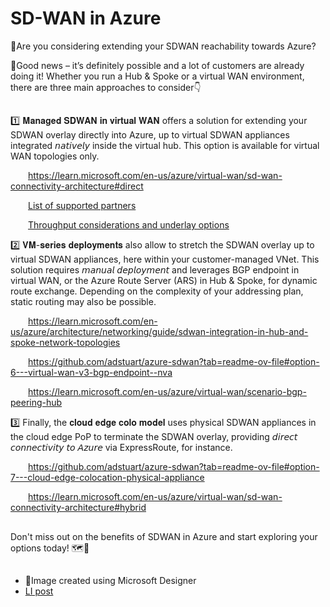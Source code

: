 # SD-WAN in Azure

🤔Are you considering extending your SDWAN reachability towards Azure? 
 
🎉Good news – it’s definitely possible and a lot of customers are already doing it! Whether you run a Hub & Spoke or a virtual WAN environment, there are three main approaches to consider👇 

##

1️⃣ 𝐌𝐚𝐧𝐚𝐠𝐞𝐝 𝐒𝐃𝐖𝐀𝐍 𝐢𝐧 𝐯𝐢𝐫𝐭𝐮𝐚𝐥 𝐖𝐀𝐍 offers a solution for extending your SDWAN overlay directly into Azure, up to virtual SDWAN appliances integrated 𝘯𝘢𝘵𝘪𝘷𝘦𝘭𝘺 inside the virtual hub. This option is available for virtual WAN topologies only. 

&emsp;&emsp;https://learn.microsoft.com/en-us/azure/virtual-wan/sd-wan-connectivity-architecture#direct

&emsp;&emsp;[List of supported partners](https://learn.microsoft.com/en-us/azure/virtual-wan/virtual-wan-locations-partners#partners-with-integrated-virtual-hub-offerings)

&emsp;&emsp;[Throughput considerations and underlay options](https://techcommunity.microsoft.com/t5/azure-networking-blog/managed-sd-wan-in-vwan-throughput-considerations-and-underlay/ba-p/4097864)

2️⃣ 𝐕𝐌-𝐬𝐞𝐫𝐢𝐞𝐬 𝐝𝐞𝐩𝐥𝐨𝐲𝐦𝐞𝐧𝐭𝐬 also allow to stretch the SDWAN overlay up to virtual SDWAN appliances, here within your customer-managed VNet. This solution requires 𝘮𝘢𝘯𝘶𝘢𝘭 𝘥𝘦𝘱𝘭𝘰𝘺𝘮𝘦𝘯𝘵 and leverages BGP endpoint in virtual WAN, or the Azure Route Server (ARS) in Hub & Spoke, for dynamic route exchange. Depending on the complexity of your addressing plan, static routing may also be possible.

&emsp;&emsp;https://learn.microsoft.com/en-us/azure/architecture/networking/guide/sdwan-integration-in-hub-and-spoke-network-topologies

&emsp;&emsp;https://github.com/adstuart/azure-sdwan?tab=readme-ov-file#option-6---virtual-wan-v3-bgp-endpoint--nva

&emsp;&emsp;https://learn.microsoft.com/en-us/azure/virtual-wan/scenario-bgp-peering-hub

 
3️⃣ Finally, the 𝐜𝐥𝐨𝐮𝐝 𝐞𝐝𝐠𝐞 𝐜𝐨𝐥𝐨 𝐦𝐨𝐝𝐞𝐥 uses physical SDWAN appliances in the cloud edge PoP to terminate the SDWAN overlay, providing 𝘥𝘪𝘳𝘦𝘤𝘵 𝘤𝘰𝘯𝘯𝘦𝘤𝘵𝘪𝘷𝘪𝘵𝘺 𝘵𝘰 𝘈𝘻𝘶𝘳𝘦 via ExpressRoute, for instance.

&emsp;&emsp;https://github.com/adstuart/azure-sdwan?tab=readme-ov-file#option-7---cloud-edge-colocation-physical-appliance

&emsp;&emsp;https://learn.microsoft.com/en-us/azure/virtual-wan/sd-wan-connectivity-architecture#hybrid

##

Don't miss out on the benefits of SDWAN in Azure and start exploring your options today! 🗺️💫

##
- 🎨Image created using Microsoft Designer
- [LI post](https://www.linkedin.com/posts/cynthia-treger-6663402_microsoft-azure-azurenetworking-activity-7171210708481748994-MENa?utm_source=share&utm_medium=member_desktop)
